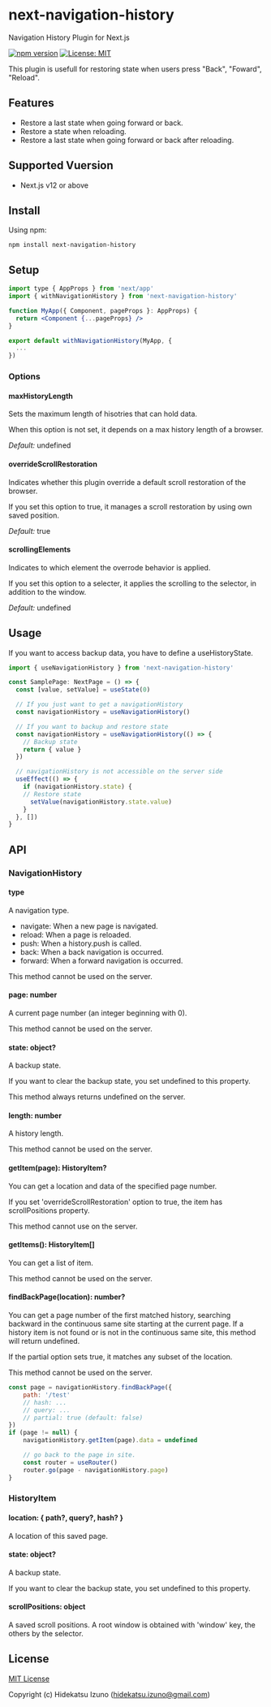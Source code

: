 # next-navigation-history

Navigation History Plugin for Next.js

[![npm version](https://badge.fury.io/js/vue-history-state.svg)](https://badge.fury.io/js/vue-history-state)
[![License: MIT](https://img.shields.io/badge/License-MIT-blue.svg)](LICENSE)

This plugin is usefull for restoring state when users press "Back", "Foward", "Reload".

## Features

- Restore a last state when going forward or back.
- Restore a state when reloading.
- Restore a last state when going forward or back after reloading.

## Supported Vuersion

- Next.js v12 or above

## Install

Using npm:

```
npm install next-navigation-history
```

## Setup

```jsx:_app.jsx
import type { AppProps } from 'next/app'
import { withNavigationHistory } from 'next-navigation-history'

function MyApp({ Component, pageProps }: AppProps) {
  return <Component {...pageProps} />
}

export default withNavigationHistory(MyApp, {
  ...
})
```

### Options

#### maxHistoryLength

Sets the maximum length of hisotries that can hold data.

When this option is not set, it depends on a max history length of a browser.

*Default:* undefined

#### overrideScrollRestoration

Indicates whether this plugin override a default scroll restoration of the browser.

If you set this option to true, it manages a scroll restoration by using own saved position.

*Default:* true

#### scrollingElements

Indicates to which element the overrode behavior is applied.

If you set this option to a selecter, it applies the scrolling to the selector, in addition to the window.

*Default:* undefined

## Usage

If you want to access backup data, you have to define a useHistoryState.

```javascript
import { useNavigationHistory } from 'next-navigation-history'

const SamplePage: NextPage = () => {
  const [value, setValue] = useState(0)

  // If you just want to get a navigationHistory
  const navigationHistory = useNavigationHistory()

  // If you want to backup and restore state
  const navigationHistory = useNavigationHistory(() => {
    // Backup state
    return { value }
  })

  // navigationHistory is not accessible on the server side
  useEffect(() => {
    if (navigationHistory.state) {
    // Restore state
      setValue(navigationHistory.state.value)
    }
  }, [])
}


```

## API

### NavigationHistory

#### type

A navigation type.

- navigate: When a new page is navigated.
- reload: When a page is reloaded.
- push: When a history.push is called.
- back: When a back navigation is occurred.
- forward: When a forward navigation is occurred.

This method cannot be used on the server.

#### page: number

A current page number (an integer beginning with 0).

This method cannot be used on the server.

#### state: object?

A backup state.

If you want to clear the backup state, you set undefined to this property.

This method always returns undefined on the server.

#### length: number

A history length.

This method cannot be used on the server.

#### getItem(page): HistoryItem?

You can get a location and data of the specified page number.

If you set 'overrideScrollRestoration' option to true, the item has scrollPositions property.

This method cannot use on the server.

#### getItems(): HistoryItem[]

You can get a list of item.

This method cannot be used on the server.

#### findBackPage(location): number?

You can get a page number of the first matched history, 
searching backward in the continuous same site starting at the current page.
If a history item is not found or is not in the continuous same site, this method will return undefined.

If the partial option sets true, it matches any subset of the location.

This method cannot be used on the server.

```javascript
const page = navigationHistory.findBackPage({
    path: '/test'
    // hash: ...
    // query: ...
    // partial: true (default: false)
})
if (page != null) {
    navigationHistory.getItem(page).data = undefined

    // go back to the page in site.
    const router = useRouter()
    router.go(page - navigationHistory.page)
}
```

### HistoryItem

#### location: { path?, query?, hash? }

A location of this saved page.

#### state: object?

A backup state.

If you want to clear the backup state, you set undefined to this property.

#### scrollPositions: object

A saved scroll positions. A root window is obtained with 'window' key, the others by the selector.

## License

[MIT License](./LICENSE)

Copyright (c) Hidekatsu Izuno (hidekatsu.izuno@gmail.com)

